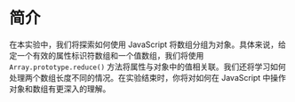 # 简介

在本实验中，我们将探索如何使用 JavaScript 将数组分组为对象。具体来说，给定一个有效的属性标识符数组和一个值数组，我们将使用 `Array.prototype.reduce()` 方法将属性与对象中的值相关联。我们还将学习如何处理两个数组长度不同的情况。在实验结束时，你将对如何在 JavaScript 中操作对象和数组有更深入的理解。
